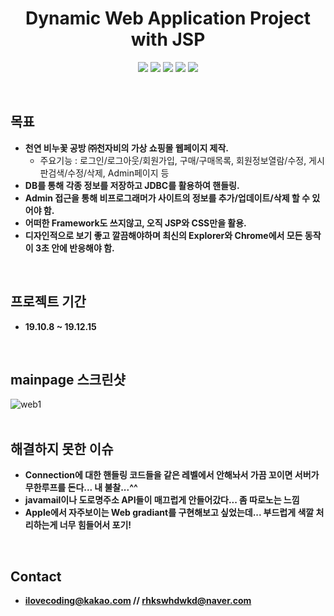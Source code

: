 <h1 align="center">
  Dynamic Web Application Project with JSP
</h1>
<p align="center">
  <img src = "https://img.shields.io/badge/Language-JSP-green"> <img src = "https://img.shields.io/badge/Language-Java-red"> <img src = "https://img.shields.io/badge/Language-JavaScript-orenge"> <img src = "https://img.shields.io/badge/Language-SQL-yellowgreen"> <img src = "https://img.shields.io/badge/license-MIT-blue">
</p>
<br/>

## 목표
- **천연 비누꽃 공방 ㈜천자비의 가상 쇼핑몰 웹페이지 제작.**
  - 주요기능 : 로그인/로그아웃/회원가입, 구매/구매목록, 회원정보열람/수정, 게시판검색/수정/삭제, Admin페이지 등
- **DB를 통해 각종 정보를 저장하고 JDBC를 활용하여 핸들링.**
- **Admin 접근을 통해 비프로그래머가 사이트의 정보를 추가/업데이트/삭제 할 수 있어야 함.**
- **어떠한 Framework도 쓰지않고, 오직 JSP와 CSS만을 활용.**
- **디자인적으로 보기 좋고 깔끔해야하며 최신의 Explorer와 Chrome에서 모든 동작이 3초 안에 반응해야 함.**
<br/>

## 프로젝트 기간
- **19.10.8 ~ 19.12.15**
<br/>

## mainpage 스크린샷
![web1](https://user-images.githubusercontent.com/29548128/71737099-11fd3380-2e96-11ea-9b63-fd8f52095872.jpg)
<br/><br/>

## 해결하지 못한 이슈
- **Connection에 대한 핸들링 코드들을 같은 레벨에서 안해놔서 가끔 꼬이면 서버가 무한루프를 돈다... 내 불찰...^^**
- **javamail이나 도로명주소 API들이 매끄럽게 안들어갔다... 좀 따로노는 느낌**
- **Apple에서 자주보이는 Web gradiant를 구현해보고 싶었는데... 부드럽게 색깔 처리하는게 너무 힘들어서 포기!**
<br/>

## Contact
- **ilovecoding@kakao.com // rhkswhdwkd@naver.com** 

